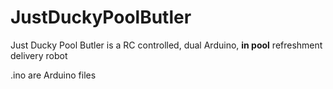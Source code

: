 # JustDuckyPoolButler
Just Ducky Pool Butler is a RC controlled, dual Arduino, **in pool** refreshment delivery robot

.ino are Arduino files
